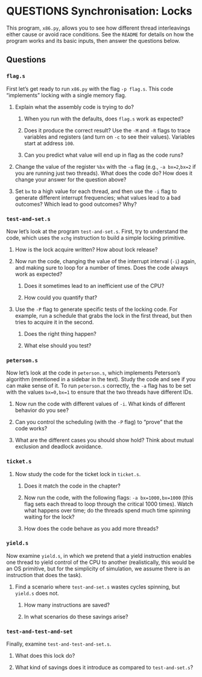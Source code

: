 # QUESTIONS Synchronisation: Locks

This program, `x86.py`, allows you to see how different thread interleavings
either cause or avoid race conditions. See the `README` for details on how the
program works and its basic inputs, then answer the questions below.

## Questions

### `flag.s`

First let’s get ready to run `x86.py` with the flag `-p flag.s`. This code
“implements” locking with a single memory flag.

1. Explain what the assembly code is trying to do?

    1. When you run with the defaults, does `flag.s` work as expected?

    2. Does it produce the correct result? Use the `-M` and `-R` flags to trace variables and
    registers (and turn on `-c` to see their values). Variables start at address `100`.

    3. Can you predict what value will end up in flag as the code runs?

2. Change the value of the register `%bx` with the `-a` flag (e.g., `-a bx=2`,`bx=2` if
   you are running just two threads). What does the code do? How does it change
   your answer for the question above?

3. Set `bx` to a high value for each thread, and then use the `-i` flag to generate
   different interrupt frequencies; what values lead to a bad outcomes? Which
   lead to good outcomes? Why?

### `test-and-set.s`

Now let’s look at the program `test-and-set.s`. First, try to understand the
code, which uses the `xchg` instruction to build a simple locking primitive.

1. How is the lock acquire written? How about lock release?

2. Now run the code, changing the value of the interrupt interval (`-i`) again,
   and making sure to loop for a number of times. Does the code always work as
   expected?

   1. Does it sometimes lead to an inefficient use of the CPU?

   2. How could you quantify that?

3. Use the `-P` flag to generate specific tests of the locking code. For example,
   run a schedule that grabs the lock in the first thread, but then tries to
   acquire it in the second.

   1. Does the right thing happen?

   2. What else should you test?

### `peterson.s`

Now let’s look at the code in `peterson.s`, which implements Peterson’s
algorithm (mentioned in a sidebar in the text). Study the code and see if you
can make sense of it.
To run `peterson.s` correctly, the `-a` flag has to be set with the values 
`bx=0,bx=1` to ensure that the two threads have different IDs.

1. Now run the code with different values of `-i`. What kinds of different
   behavior do you see?

2. Can you control the scheduling (with the `-P` flag) to “prove” that the code
   works?

3. What are the different cases you should show hold? Think about mutual
   exclusion and deadlock avoidance.

### `ticket.s`

1. Now study the code for the ticket lock in `ticket.s`.

    1. Does it match the code in the chapter?

    2. Now run the code, with the following flags: `-a bx=1000,bx=1000` (this flag
        sets each thread to loop through the critical 1000 times). Watch what happens
        over time; do the threads spend much time spinning waiting for the lock?

    3. How does the code behave as you add more threads?

### `yield.s`

Now examine `yield.s`, in which we pretend that a yield instruction enables one
thread to yield control of the CPU to another (realistically, this would be an
OS primitive, but for the simplicity of simulation, we assume there is an
instruction that does the task).

1. Find a scenario where `test-and-set.s` wastes cycles spinning, but `yield.s`
   does not.

   1. How many instructions are saved?

   2. In what scenarios do these savings arise?

### `test-and-test-and-set`

Finally, examine `test-and-test-and-set.s`.

1. What does this lock do?

1. What kind of savings does it introduce as compared to `test-and-set.s`?
